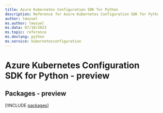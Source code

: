 ```yaml
---
title: Azure Kubernetes Configuration SDK for Python
description: Reference for Azure Kubernetes Configuration SDK for Python
author: lmazuel
ms.author: lmazuel
ms.data: 07/10/2023
ms.topic: reference
ms.devlang: python
ms.service: kubernetesconfiguration
---
```

# Azure Kubernetes Configuration SDK for Python - preview
## Packages - preview
[!INCLUDE [packages](kubernetes-configuration-index.md)]